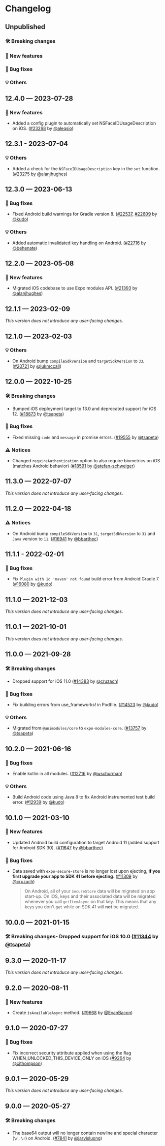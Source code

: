 # Changelog

## Unpublished

### 🛠 Breaking changes

### 🎉 New features

### 🐛 Bug fixes

### 💡 Others

## 12.4.0 — 2023-07-28

### 🎉 New features

- Added a config plugin to automatically set NSFaceIDUsageDescription on iOS. ([#23268](https://github.com/expo/expo/pull/23268) by [@aleqsio](https://github.com/aleqsio))

## 12.3.1 - 2023-07-04

### 💡 Others

- Added a check for the `NSFaceIDUsageDescription` key in the `set` function. ([#23275](https://github.com/expo/expo/pull/23275) by [@alanjhughes](https://github.com/alanjhughes))

## 12.3.0 — 2023-06-13

### 🐛 Bug fixes

- Fixed Android build warnings for Gradle version 8. ([#22537](https://github.com/expo/expo/pull/22537), [#22609](https://github.com/expo/expo/pull/22609) by [@kudo](https://github.com/kudo))

### 💡 Others

- Added automatic invalidated key handling on Android. ([#22716](https://github.com/expo/expo/pull/22716) by [@behenate](https://github.com/behenate))

## 12.2.0 — 2023-05-08

### 🎉 New features

- Migrated iOS codebase to use Expo modules API. ([#21393](https://github.com/expo/expo/pull/21393) by [@alanjhughes](https://github.com/alanjhughes))

## 12.1.1 — 2023-02-09

_This version does not introduce any user-facing changes._

## 12.1.0 — 2023-02-03

### 💡 Others

- On Android bump `compileSdkVersion` and `targetSdkVersion` to `33`. ([#20721](https://github.com/expo/expo/pull/20721) by [@lukmccall](https://github.com/lukmccall))

## 12.0.0 — 2022-10-25

### 🛠 Breaking changes

- Bumped iOS deployment target to 13.0 and deprecated support for iOS 12. ([#18873](https://github.com/expo/expo/pull/18873) by [@tsapeta](https://github.com/tsapeta))

### 🐛 Bug fixes

- Fixed missing `code` and `message` in promise errors. ([#19555](https://github.com/expo/expo/pull/19555) by [@tsapeta](https://github.com/tsapeta))

### ⚠️ Notices

- Changed `requireAuthentication` option to also require biometrics on iOS (matches Android behavior) ([#18591](https://github.com/expo/expo/pull/18591) by [@stefan-schweiger](https://github.com/stefan-schweiger))

## 11.3.0 — 2022-07-07

_This version does not introduce any user-facing changes._

## 11.2.0 — 2022-04-18

### ⚠️ Notices

- On Android bump `compileSdkVersion` to `31`, `targetSdkVersion` to `31` and `Java` version to `11`. ([#16941](https://github.com/expo/expo/pull/16941) by [@bbarthec](https://github.com/bbarthec))

## 11.1.1 - 2022-02-01

### 🐛 Bug fixes

- Fix `Plugin with id 'maven' not found` build error from Android Gradle 7. ([#16080](https://github.com/expo/expo/pull/16080) by [@kudo](https://github.com/kudo))

## 11.1.0 — 2021-12-03

_This version does not introduce any user-facing changes._

## 11.0.1 — 2021-10-01

_This version does not introduce any user-facing changes._

## 11.0.0 — 2021-09-28

### 🛠 Breaking changes

- Dropped support for iOS 11.0 ([#14383](https://github.com/expo/expo/pull/14383) by [@cruzach](https://github.com/cruzach))

### 🐛 Bug fixes

- Fix building errors from use_frameworks! in Podfile. ([#14523](https://github.com/expo/expo/pull/14523) by [@kudo](https://github.com/kudo))

### 💡 Others

- Migrated from `@unimodules/core` to `expo-modules-core`. ([#13757](https://github.com/expo/expo/pull/13757) by [@tsapeta](https://github.com/tsapeta))

## 10.2.0 — 2021-06-16

### 🐛 Bug fixes

- Enable kotlin in all modules. ([#12716](https://github.com/expo/expo/pull/12716) by [@wschurman](https://github.com/wschurman))

### 💡 Others

- Build Android code using Java 8 to fix Android instrumented test build error. ([#12939](https://github.com/expo/expo/pull/12939) by [@kudo](https://github.com/kudo))

## 10.1.0 — 2021-03-10

### 🎉 New features

- Updated Android build configuration to target Android 11 (added support for Android SDK 30). ([#11647](https://github.com/expo/expo/pull/11647) by [@bbarthec](https://github.com/bbarthec))

### 🐛 Bug fixes

- Data saved with `expo-secure-store` is no longer lost upon ejecting, **if you first upgrade your app to SDK 41 before ejecting**. ([#11309](https://github.com/expo/expo/pull/11309) by [@cruzach](https://github.com/cruzach))
  > On Android, all of your `SecureStore` data will be migrated on app start-up. On iOS, keys and their associated data will be migrated whenever you call `getItemAsync` on that key. This means that any keys you don't `get` while on SDK 41 will **not** be migrated.

## 10.0.0 — 2021-01-15

### 🛠 Breaking changes- Dropped support for iOS 10.0 ([#11344](https://github.com/expo/expo/pull/11344) by [@tsapeta](https://github.com/tsapeta))

## 9.3.0 — 2020-11-17

_This version does not introduce any user-facing changes._

## 9.2.0 — 2020-08-11

### 🎉 New features

- Create `isAvailableAsync` method. ([#9668](https://github.com/expo/expo/pull/9668) by [@EvanBacon](https://github.com/EvanBacon))

## 9.1.0 — 2020-07-27

### 🐛 Bug fixes

- Fix incorrect security attribute applied when using the flag WHEN_UNLOCKED_THIS_DEVICE_ONLY on iOS ([#9264](https://github.com/expo/expo/pull/9264) by [@cjthompson](https://github.com/cjthompson))

## 9.0.1 — 2020-05-29

_This version does not introduce any user-facing changes._

## 9.0.0 — 2020-05-27

### 🛠 Breaking changes

- The base64 output will no longer contain newline and special character (`\n`, `\r`) on Android. ([#7841](https://github.com/expo/expo/pull/7841) by [@jarvisluong](https://github.com/jarvisluong))
